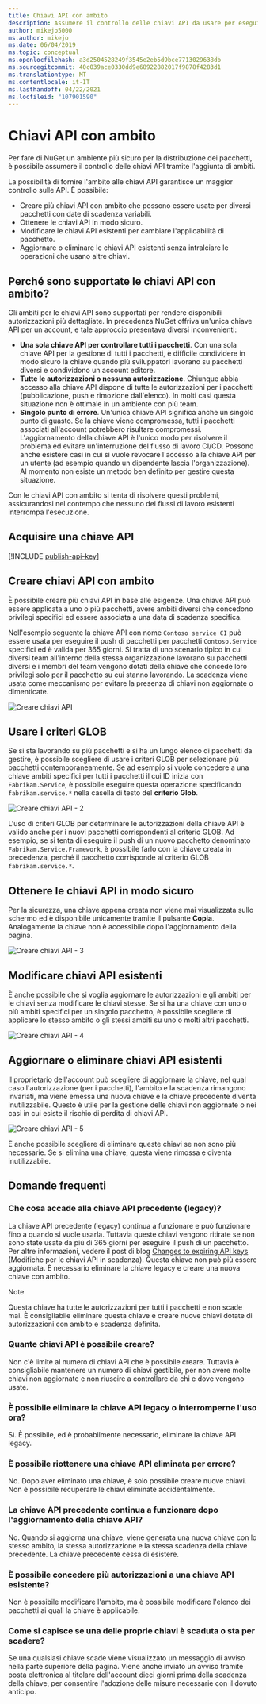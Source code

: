 ```yaml
---
title: Chiavi API con ambito
description: Assumere il controllo delle chiavi API da usare per eseguire il push dei pacchetti
author: mikejo5000
ms.author: mikejo
ms.date: 06/04/2019
ms.topic: conceptual
ms.openlocfilehash: a3d2504528249f3545e2eb5d9bce7713029638db
ms.sourcegitcommit: 40c039ace0330dd9e68922882017f9878f4283d1
ms.translationtype: MT
ms.contentlocale: it-IT
ms.lasthandoff: 04/22/2021
ms.locfileid: "107901590"
---
```

# <a name="scoped-api-keys"></a>Chiavi API con ambito

Per fare di NuGet un ambiente più sicuro per la distribuzione dei pacchetti, è possibile assumere il controllo delle chiavi API tramite l'aggiunta di ambiti.

La possibilità di fornire l'ambito alle chiavi API garantisce un maggior controllo sulle API. È possibile:

- Creare più chiavi API con ambito che possono essere usate per diversi pacchetti con date di scadenza variabili.
- Ottenere le chiavi API in modo sicuro.
- Modificare le chiavi API esistenti per cambiare l'applicabilità di pacchetto.
- Aggiornare o eliminare le chiavi API esistenti senza intralciare le operazioni che usano altre chiavi.

## <a name="why-do-we-support-scoped-api-keys"></a>Perché sono supportate le chiavi API con ambito?

Gli ambiti per le chiavi API sono supportati per rendere disponibili autorizzazioni più dettagliate. In precedenza NuGet offriva un'unica chiave API per un account, e tale approccio presentava diversi inconvenienti:

- **Una sola chiave API per controllare tutti i pacchetti**. Con una sola chiave API per la gestione di tutti i pacchetti, è difficile condividere in modo sicuro la chiave quando più sviluppatori lavorano su pacchetti diversi e condividono un account editore.
- **Tutte le autorizzazioni o nessuna autorizzazione**. Chiunque abbia accesso alla chiave API dispone di tutte le autorizzazioni per i pacchetti (pubblicazione, push e rimozione dall'elenco). In molti casi questa situazione non è ottimale in un ambiente con più team.
- **Singolo punto di errore**. Un'unica chiave API significa anche un singolo punto di guasto. Se la chiave viene compromessa, tutti i pacchetti associati all'account potrebbero risultare compromessi. L'aggiornamento della chiave API è l'unico modo per risolvere il problema ed evitare un'interruzione del flusso di lavoro CI/CD. Possono anche esistere casi in cui si vuole revocare l'accesso alla chiave API per un utente (ad esempio quando un dipendente lascia l'organizzazione). Al momento non esiste un metodo ben definito per gestire questa situazione.

Con le chiavi API con ambito si tenta di risolvere questi problemi, assicurandosi nel contempo che nessuno dei flussi di lavoro esistenti interrompa l'esecuzione.

## <a name="acquire-an-api-key"></a>Acquisire una chiave API

[!INCLUDE [publish-api-key](../quickstart/includes/publish-api-key.md)]

## <a name="create-scoped-api-keys"></a>Creare chiavi API con ambito

È possibile creare più chiavi API in base alle esigenze. Una chiave API può essere applicata a uno o più pacchetti, avere ambiti diversi che concedono privilegi specifici ed essere associata a una data di scadenza specifica.

Nell'esempio seguente la chiave API con nome `Contoso service CI` può essere usata per eseguire il push di pacchetti per pacchetti `Contoso.Service` specifici ed è valida per 365 giorni. Si tratta di uno scenario tipico in cui diversi team all'interno della stessa organizzazione lavorano su pacchetti diversi e i membri del team vengono dotati della chiave che concede loro privilegi solo per il pacchetto su cui stanno lavorando. La scadenza viene usata come meccanismo per evitare la presenza di chiavi non aggiornate o dimenticate.

![Creare chiavi API](media/scoped-api-keys-create-new.png)

## <a name="use-glob-patterns"></a>Usare i criteri GLOB

Se si sta lavorando su più pacchetti e si ha un lungo elenco di pacchetti da gestire, è possibile scegliere di usare i criteri GLOB per selezionare più pacchetti contemporaneamente. Se ad esempio si vuole concedere a una chiave ambiti specifici per tutti i pacchetti il cui ID inizia con `Fabrikam.Service`, è possibile eseguire questa operazione specificando `fabrikam.service.*` nella casella di testo del **criterio Glob**.

![Creare chiavi API - 2](media/scoped-api-keys-glob-pattern.png)

L'uso di criteri GLOB per determinare le autorizzazioni della chiave API è valido anche per i nuovi pacchetti corrispondenti al criterio GLOB. Ad esempio, se si tenta di eseguire il push di un nuovo pacchetto denominato `Fabrikam.Service.Framework`, è possibile farlo con la chiave creata in precedenza, perché il pacchetto corrisponde al criterio GLOB `fabrikam.service.*`.

## <a name="obtain-api-keys-securely"></a>Ottenere le chiavi API in modo sicuro

Per la sicurezza, una chiave appena creata non viene mai visualizzata sullo schermo ed è disponibile unicamente tramite il pulsante **Copia**. Analogamente la chiave non è accessibile dopo l'aggiornamento della pagina.

![Creare chiavi API - 3](media/scoped-api-keys-obtain-keys.png)

## <a name="edit-existing-api-keys"></a>Modificare chiavi API esistenti

È anche possibile che si voglia aggiornare le autorizzazioni e gli ambiti per le chiavi senza modificare le chiavi stesse. Se si ha una chiave con uno o più ambiti specifici per un singolo pacchetto, è possibile scegliere di applicare lo stesso ambito o gli stessi ambiti su uno o molti altri pacchetti.

![Creare chiavi API - 4](media/scoped-api-keys-edit.png)

## <a name="refresh-or-delete-existing-api-keys"></a>Aggiornare o eliminare chiavi API esistenti

Il proprietario dell'account può scegliere di aggiornare la chiave, nel qual caso l'autorizzazione (per i pacchetti), l'ambito e la scadenza rimangono invariati, ma viene emessa una nuova chiave e la chiave precedente diventa inutilizzabile. Questo è utile per la gestione delle chiavi non aggiornate o nei casi in cui esiste il rischio di perdita di chiavi API.

![Creare chiavi API - 5](media/scoped-api-keys-refresh.png)

È anche possibile scegliere di eliminare queste chiavi se non sono più necessarie. Se si elimina una chiave, questa viene rimossa e diventa inutilizzabile.

## <a name="faqs"></a>Domande frequenti

### <a name="what-happens-to-my-old-legacy-api-key"></a>Che cosa accade alla chiave API precedente (legacy)?

La chiave API precedente (legacy) continua a funzionare e può funzionare fino a quando si vuole usarla. Tuttavia queste chiavi vengono ritirate se non sono state usate da più di 365 giorni per eseguire il push di un pacchetto. Per altre informazioni, vedere il post di blog [Changes to expiring API keys](https://blog.nuget.org/20160825/Changes-to-Expiring-API-Keys.html) (Modifiche per le chiavi API in scadenza). Questa chiave non può più essere aggiornata. È necessario eliminare la chiave legacy e creare una nuova chiave con ambito.

> [!NOTE]
> Questa chiave ha tutte le autorizzazioni per tutti i pacchetti e non scade mai. È consigliabile eliminare questa chiave e creare nuove chiavi dotate di autorizzazioni con ambito e scadenza definita.

### <a name="how-many-api-keys-can-i-create"></a>Quante chiavi API è possibile creare?

Non c'è limite al numero di chiavi API che è possibile creare. Tuttavia è consigliabile mantenere un numero di chiavi gestibile, per non avere molte chiavi non aggiornate e non riuscire a controllare da chi e dove vengono usate.

### <a name="can-i-delete-my-legacy-api-key-or-discontinue-using-now"></a>È possibile eliminare la chiave API legacy o interromperne l'uso ora?

Sì. È possibile, ed è probabilmente necessario, eliminare la chiave API legacy.

### <a name="can-i-get-back-my-api-key-that-i-deleted-by-mistake"></a>È possibile riottenere una chiave API eliminata per errore?

No. Dopo aver eliminato una chiave, è solo possibile creare nuove chiavi. Non è possibile recuperare le chiavi eliminate accidentalmente.

### <a name="does-the-old-api-key-continue-to-work-upon-api-key-refresh"></a>La chiave API precedente continua a funzionare dopo l'aggiornamento della chiave API?

No. Quando si aggiorna una chiave, viene generata una nuova chiave con lo stesso ambito, la stessa autorizzazione e la stessa scadenza della chiave precedente. La chiave precedente cessa di esistere.

### <a name="can-i-give-more-permissions-to-an-existing-api-key"></a>È possibile concedere più autorizzazioni a una chiave API esistente?

Non è possibile modificare l'ambito, ma è possibile modificare l'elenco dei pacchetti ai quali la chiave è applicabile.

### <a name="how-do-i-know-if-any-of-my-keys-expired-or-are-getting-expired"></a>Come si capisce se una delle proprie chiavi è scaduta o sta per scadere?

Se una qualsiasi chiave scade viene visualizzato un messaggio di avviso nella parte superiore della pagina. Viene anche inviato un avviso tramite posta elettronica al titolare dell'account dieci giorni prima della scadenza della chiave, per consentire l'adozione delle misure necessarie con il dovuto anticipo.
